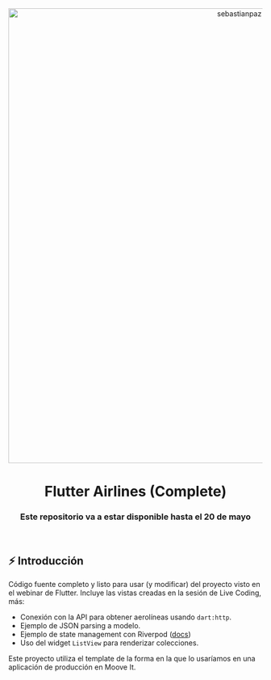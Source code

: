 <br>
<br>
<p align="center">  
  <img src="https://sp-flutter-template.s3.amazonaws.com/header.png" alt="sebastianpaz" width="900"   />
</p>

<h1 align="center">Flutter Airlines (Complete)</h1>
<h3 align="center">Este repositorio va a estar disponible hasta el 20 de mayo</h3>

<br>

## ⚡ Introducción
Código fuente completo y listo para usar (y modificar) del proyecto visto en el webinar de Flutter. Incluye las vistas creadas en la sesión de Live Coding, más:
 - Conexión con la API para obtener aerolíneas usando `dart:http`.
 - Ejemplo de JSON parsing a modelo.
 - Ejemplo de state management con Riverpod ([docs](https://riverpod.dev/docs/getting_started))
 - Uso del widget `ListView` para renderizar colecciones.
  
Este proyecto utiliza el template de la forma en la que lo usaríamos en una aplicación de producción en Moove It.